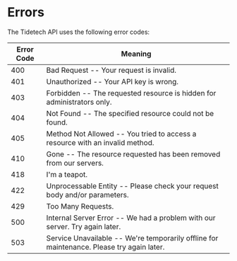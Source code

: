 # Errors


The Tidetech API uses the following error codes:


Error Code | Meaning
---------- | -------
400 | Bad Request -- Your request is invalid.
401 | Unauthorized -- Your API key is wrong.
403 | Forbidden -- The requested resource is hidden for administrators only.
404 | Not Found -- The specified resource could not be found.
405 | Method Not Allowed -- You tried to access a resource with an invalid method.
410 | Gone -- The resource requested has been removed from our servers.
418 | I'm a teapot.
422 | Unprocessable Entity -- Please check your request body and/or parameters.
429 | Too Many Requests.
500 | Internal Server Error -- We had a problem with our server. Try again later.
503 | Service Unavailable -- We're temporarily offline for maintenance. Please try again later.
